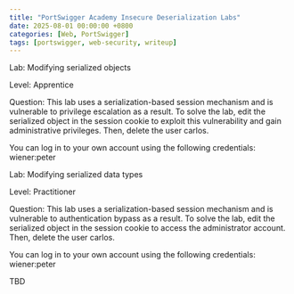 ```yaml
---
title: "PortSwigger Academy Insecure Deserialization Labs"
date: 2025-08-01 00:00:00 +0800
categories: [Web, PortSwigger]
tags: [portswigger, web-security, writeup]
---
```



Lab: Modifying serialized objects

Level: Apprentice

Question:
This lab uses a serialization-based session mechanism and is vulnerable to privilege escalation as a result. To solve the lab, edit the serialized object in the session cookie to exploit this vulnerability and gain administrative privileges. Then, delete the user carlos.

You can log in to your own account using the following credentials: wiener:peter


Lab: Modifying serialized data types

Level: Practitioner

Question:
This lab uses a serialization-based session mechanism and is vulnerable to authentication bypass as a result. To solve the lab, edit the serialized object in the session cookie to access the administrator account. Then, delete the user carlos.

You can log in to your own account using the following credentials: wiener:peter

TBD